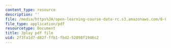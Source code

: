 ```yaml
---
content_type: resource
description: ''
file: /media/https%3A/open-learning-course-data-rc.s3.amazonaws.com/8-03sc-physics-iii-vibrations-and-waves-fall-2016/2f3fa1d7d82fffb1fbd252898f1946c2_T2n6fVybLcU.pdf
file_type: application/pdf
resourcetype: Document
title: 3play pdf file
uid: 2f3fa1d7-d82f-ffb1-fbd2-52898f1946c2
---
```

